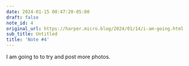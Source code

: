 ```yaml
---
date: 2024-01-15 00:47:20-05:00
draft: false
note_id: 4
original_url: https://harper.micro.blog/2024/01/14/i-am-going.html
sub_title: Untitled
title: 'Note #4'
---
```


I am going to to try and post more photos.